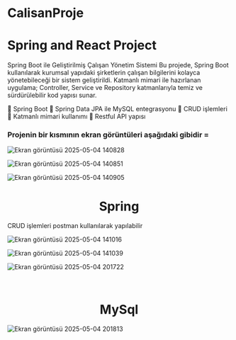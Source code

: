 # CalisanProje
<h1>Spring and React Project</h1>


Spring Boot ile Geliştirilmiş Çalışan Yönetim Sistemi
Bu projede, Spring Boot kullanılarak kurumsal yapıdaki şirketlerin çalışan bilgilerini kolayca yönetebileceği bir sistem geliştirildi.
Katmanlı mimari ile hazırlanan uygulama; Controller, Service ve Repository katmanlarıyla temiz ve sürdürülebilir kod yapısı sunar.

🔹 Spring Boot
🔹 Spring Data JPA ile MySQL entegrasyonu
🔹 CRUD işlemleri
🔹 Katmanlı mimari kullanımı
🔹 Restful API yapısı

<h3>Projenin bir kısmının ekran görüntüleri aşağıdaki gibidir =</h3>

![Ekran görüntüsü 2025-05-04 140828](https://github.com/user-attachments/assets/100d2bda-be6f-44bc-9d26-1834bf6c8843)

![Ekran görüntüsü 2025-05-04 140851](https://github.com/user-attachments/assets/3243a09e-7ffb-40c9-bd92-6fd774e895ce)

![Ekran görüntüsü 2025-05-04 140905](https://github.com/user-attachments/assets/16d3ec3a-2902-41b2-960a-0fd3ca3d7a39)
<br>
<h1 align= "center">Spring</h1>
CRUD işlemleri postman kullanılarak yapılabilir
<br>

![Ekran görüntüsü 2025-05-04 141016](https://github.com/user-attachments/assets/59ee12c8-5b1a-401f-a6da-105f1b9c5f28)

![Ekran görüntüsü 2025-05-04 141039](https://github.com/user-attachments/assets/1c10c97e-a4f1-418e-9eef-e6654ebfa053)

![Ekran görüntüsü 2025-05-04 201722](https://github.com/user-attachments/assets/57868212-5157-4a1c-99c0-136fb31a8e77)

<br>
<h1 align= "center">MySql</h1>

![Ekran görüntüsü 2025-05-04 201813](https://github.com/user-attachments/assets/b036a837-26ae-45e9-a51c-311f294fb6a7)
